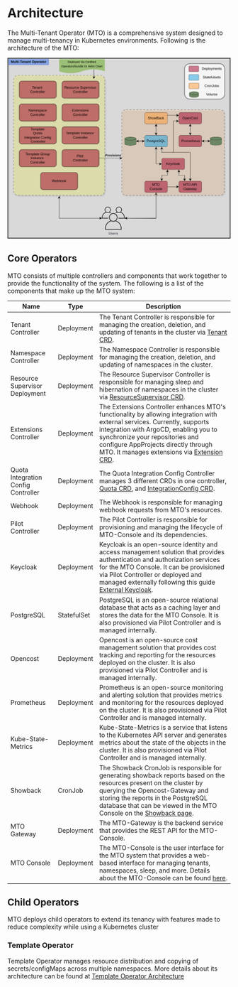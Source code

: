 # Architecture

The Multi-Tenant Operator (MTO) is a comprehensive system designed to manage multi-tenancy in Kubernetes environments. Following is the architecture of the MTO:

![architecture](../images/architecture.png)

## Core Operators

MTO consists of multiple controllers and components that work together to provide the functionality of the system. The following is a list of the components that make up the MTO system:

| Name | Type | Description |
|------|------|-------------|
| Tenant Controller | Deployment | The Tenant Controller is responsible for managing the creation, deletion, and updating of tenants in the cluster via [Tenant CRD](../kubernetes-resources/tenant/tenant-overview.md). |
| Namespace Controller | Deployment | The Namespace Controller is responsible for managing the creation, deletion, and updating of namespaces in the cluster. |
| Resource Supervisor Deployment | Deployment | The Resource Supervisor Controller is responsible for managing sleep and hibernation of namespaces in the cluster via [ResourceSupervisor CRD](../kubernetes-resources/resource-supervisor.md). |
| Extensions Controller | Deployment | The Extensions Controller enhances MTO's functionality by allowing integration with external services. Currently, supports integration with ArgoCD, enabling you to synchronize your repositories and configure AppProjects directly through MTO. It manages extensions via [Extension CRD](../kubernetes-resources/extensions.md). |
| Quota Integration Config Controller | Deployment | The Quota Integration Config Controller manages 3 different CRDs in one controller, [Quota CRD](../kubernetes-resources/quota.md), and [IntegrationConfig CRD](../kubernetes-resources/integration-config.md). |
| Webhook | Deployment | The Webhook is responsible for managing webhook requests from MTO's resources. |
| Pilot Controller | Deployment | The Pilot Controller is responsible for provisioning and managing the lifecycle of MTO-Console and its dependencies. |
| Keycloak | Deployment | Keycloak is an open-source identity and access management solution that provides authentication and authorization services for the MTO Console. It can be provisioned via Pilot Controller or deployed and managed externally following this guide [External Keycloak](../integrations/keycloak.md). |
| PostgreSQL | StatefulSet | PostgreSQL is an open-source relational database that acts as a caching layer and stores the data for the MTO Console. It is also provisioned via Pilot Controller and is managed internally. |
| Opencost | Deployment | Opencost is an open-source cost management solution that provides cost tracking and reporting for the resources deployed on the cluster. It is also provisioned via Pilot Controller and is managed internally. |
| Prometheus | Deployment | Prometheus is an open-source monitoring and alerting solution that provides metrics and monitoring for the resources deployed on the cluster. It is also provisioned via Pilot Controller and is managed internally. |
| Kube-State-Metrics | Deployment | Kube-State-Metrics is a service that listens to the Kubernetes API server and generates metrics about the state of the objects in the cluster. It is also provisioned via Pilot Controller and is managed internally. |
| Showback | CronJob | The Showback CronJob is responsible for generating showback reports based on the resources present on the cluster by querying the Opencost-Gateway and storing the reports in the PostgreSQL database that can be viewed in the MTO Console on the [Showback page](../console/showback.md). |
| MTO Gateway | Deployment | The MTO-Gateway is the backend service that provides the REST API for the MTO-Console. |
| MTO Console | Deployment | The MTO-Console is the user interface for the MTO system that provides a web-based interface for managing tenants, namespaces, sleep, and more. Details about the MTO-Console can be found [here](../console/overview.md). |

## Child Operators

MTO deploys child operators to extend its tenancy with features made to reduce complexity while using a Kubernetes cluster

### Template Operator

Template Operator manages resource distribution and copying of secrets/configMaps across multiple namespaces. More details about its architecture can be found at [Template Operator Architecture](https://docs.stakater.com/template-operator/main/architecture/architecture.html)
